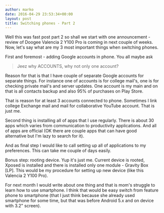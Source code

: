 ```yaml
---
author: marko
date: 2016-04-29 23:53:34+00:00
layout: post
title: Switching phones - Part 2
---
```


Well this was fast post part 2 so shall we start with one announcement - review of Doogee Valencia 2 Y100 Pro is coming in next couple of weeks. Now, let's say what are my 3 most important things when switching phones.

First and foremost - adding Google accounts in phone. You all maybe ask


<blockquote>Jeez why ACCOUNTS, why not only one account?</blockquote>


Reason for that is that I have couple of separate Google accounts for separate things. For instance one of accounts is for college mail's, one is for checking private mail's and server updates. One account is my main and on that is all contacts backup and also 95% of purchases on Play Store.

That is reason for at least 3 accounts connected to phone. Sometimes I link college Exchange mail and mail for collaborative YouTube account. That is just me.

Second thing is installing all of apps that I use regularly. There is about 30 apps which varies from communication to productivity applications. And all of apps are official (OK there are couple apps that can have good alternative but I'm lazy to search for it).

And as final step I would like to call setting up all of applications to my preferences. This can take me couple of days easily.

Bonus step: rooting device. Yup it's just me. Current device is rooted, Xposed is installed and there is installed only one module - Gravity Box [LP].
This would be my procedure for setting up new device (like this Valencia 2 Y100 Pro).

For next month I would write about one thing and that is mom's struggle to learn how to use smartphone. I think that would be easy switch from feature phone to smartphone (that I just think because she already used smartphone for some time, but that was before Android 5.x and on device with 3.2" screen).
